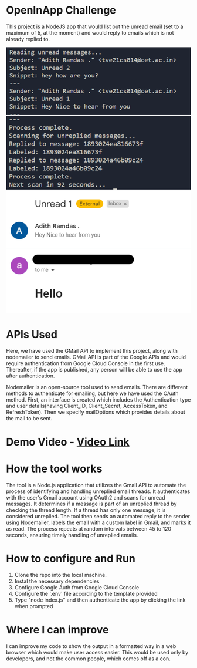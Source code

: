 # OpenInApp Challenge
This project is a NodeJS app that would list out the unread email (set to a maximum of 5, at the moment) and would reply to emails which is not already replied to. 

![Screenshot](img1.png)
<br />
![Screenshot](img2.png)
<br />
![Screenshot](img3.png)

# APIs Used
Here, we have used the GMail API to implement this project, along with nodemailer to send emails. 
GMail API is part of the Google APIs and would require authentication from Google Cloud Console in the first use. Thereafter, if the app is published, any person will be able to use the app after authentication.

Nodemailer is an open-source tool used to send emails. There are different methods to authenticate for emailing, but here we have used the OAuth method. First, an interface is created which includes the Authentication type and user details(having Client_ID, Client_Secret, AccessToken, and RefreshToken). Then we specify mailOptions which provides details about the mail to be sent.

# Demo Video - [Video Link](https://drive.google.com/file/d/1pcLSodtuJRuBEM5-wfaQP-ryFD3TeD_5/view?usp=sharing)

# How the tool works
The tool is a Node.js application that utilizes the Gmail API to automate the process of identifying and handling unreplied email threads. It authenticates with the user's Gmail account using OAuth2 and scans for unread messages. It determines if a message is part of an unreplied thread by checking the thread length. If a thread has only one message, it is considered unreplied. The tool then sends an automated reply to the sender using Nodemailer, labels the email with a custom label in Gmail, and marks it as read. The process repeats at random intervals between 45 to 120 seconds, ensuring timely handling of unreplied emails.

# How to configure and Run
1) Clone the repo into the local machine.
2) Instal the necessary dependencies
3) Configure Google Auth from Google Cloud Console
4) Configure the '.env' file according to the template provided
5) Type "node index.js" and then authenticate the app by clicking the link when prompted

# Where I can improve
I can improve my code to show the output in a formatted way in a web browser which would make user access easier. This would be used only by developers, and not the common people, which comes off as a con.
